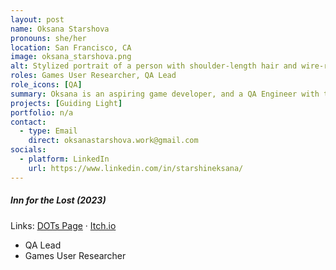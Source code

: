 ```yaml
---
layout: post
name: Oksana Starshova
pronouns: she/her
location: San Francisco, CA
image: oksana_starshova.png
alt: Stylized portrait of a person with shoulder-length hair and wire-rimmed glasses positioned between several plants.
roles: Games User Researcher, QA Lead
role_icons: [QA]
summary: Oksana is an aspiring game developer, and a QA Engineer with two years of experiences in the banking sector. She is passionate about Live Service Games, Game Operations, QA and User Research.
projects: [Guiding Light]
portfolio: n/a
contact:
  - type: Email
    direct: oksanastarshova.work@gmail.com
socials:
  - platform: LinkedIn
    url: https://www.linkedin.com/in/starshineksana/
---
```


##### _Inn for the Lost (2023)_
Links: [DOTs Page](/projects/inn-lost) &middot; [Itch.io](https://shleedelie.itch.io/inn-for-the-lost)
- QA Lead
- Games User Researcher
